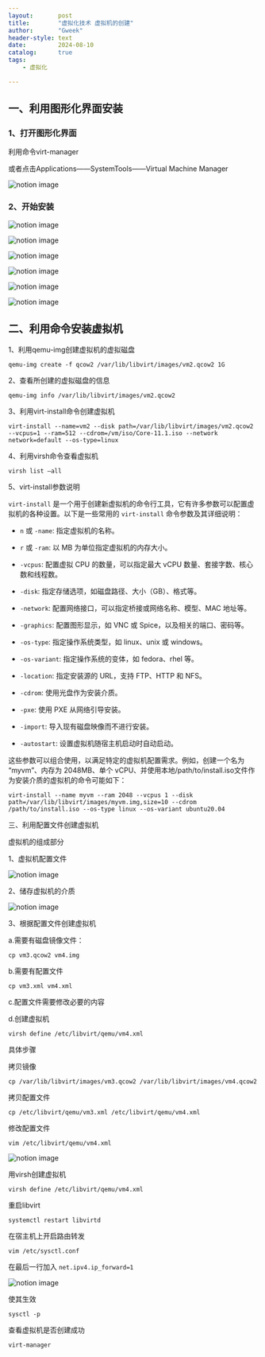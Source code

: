 ```yaml
---
layout:       post
title:        "虚拟化技术 虚拟机的创建"
author:       "Gweek"
header-style: text
date:         2024-08-10
catalog:      true
tags:
    - 虚拟化

---
```


## 一、利用图形化界面安装

### 1、打开图形化界面

利用命令virt-manager

或者点击Applications——SystemTools——Virtual Machine Manager

![notion image](https://www.notion.so/image/https%3A%2F%2Fprod-files-secure.s3.us-west-2.amazonaws.com%2F06074db3-42fc-4a83-b0ba-a5bba23b02a5%2Fce5d7b62-38a0-4fe2-9c30-562256a7d1f8%2FQQ%25E5%259B%25BE%25E7%2589%258720240401112307.png?table=block&id=5f2604d3-439e-4613-8e15-7037ad91d2de&t=5f2604d3-439e-4613-8e15-7037ad91d2de&width=685.5&cache=v2)

### 2、开始安装

![notion image](https://www.notion.so/image/https%3A%2F%2Fprod-files-secure.s3.us-west-2.amazonaws.com%2F06074db3-42fc-4a83-b0ba-a5bba23b02a5%2Fae967bb3-6c30-4d23-af44-71baff20de51%2F1.png?table=block&id=db1d4106-6d73-49f5-a8ff-9e87f187afc1&t=db1d4106-6d73-49f5-a8ff-9e87f187afc1&width=937&cache=v2)

![notion image](https://www.notion.so/image/https%3A%2F%2Fprod-files-secure.s3.us-west-2.amazonaws.com%2F06074db3-42fc-4a83-b0ba-a5bba23b02a5%2F2845d430-ddb4-4e9a-a962-16a9e1f7406f%2F2.png?table=block&id=df5ffc10-74ae-46db-80a2-d34cbb16ffdd&t=df5ffc10-74ae-46db-80a2-d34cbb16ffdd&width=685.5&cache=v2)

![notion image](https://www.notion.so/image/https%3A%2F%2Fprod-files-secure.s3.us-west-2.amazonaws.com%2F06074db3-42fc-4a83-b0ba-a5bba23b02a5%2F47d5398c-c1ac-4812-8a9c-577fa5d4d423%2F3.png?table=block&id=a743e209-e012-4ef6-99ed-c7783845b1ca&t=a743e209-e012-4ef6-99ed-c7783845b1ca&width=685.5&cache=v2)

![notion image](https://www.notion.so/image/https%3A%2F%2Fprod-files-secure.s3.us-west-2.amazonaws.com%2F06074db3-42fc-4a83-b0ba-a5bba23b02a5%2Ff1ac3690-9e60-4433-8d5e-aaee475b800b%2F4.png?table=block&id=6f5222c8-a65d-478c-abef-626a4593cb0f&t=6f5222c8-a65d-478c-abef-626a4593cb0f&width=685.5&cache=v2)

![notion image](https://www.notion.so/image/https%3A%2F%2Fprod-files-secure.s3.us-west-2.amazonaws.com%2F06074db3-42fc-4a83-b0ba-a5bba23b02a5%2Ff90d30f9-b9a2-4cde-a5a0-54c857453bd7%2F5.png?table=block&id=4e9efd5c-61a8-4e33-b1d1-1d9ba716bd93&t=4e9efd5c-61a8-4e33-b1d1-1d9ba716bd93&width=685.5&cache=v2)

![notion image](https://www.notion.so/image/https%3A%2F%2Fprod-files-secure.s3.us-west-2.amazonaws.com%2F06074db3-42fc-4a83-b0ba-a5bba23b02a5%2F2d1919ba-90c1-490b-a42a-52ae7290a0b6%2F6.png?table=block&id=1b0a6f75-cb6a-47bc-8249-95d98f14310e&t=1b0a6f75-cb6a-47bc-8249-95d98f14310e&width=685.5&cache=v2)

 

## 二、利用命令安装虚拟机

1、利用qemu-img创建虚拟机的虚拟磁盘

```
qemu-img create -f qcow2 /var/lib/libvirt/images/vm2.qcow2 1G
```

2、查看所创建的虚拟磁盘的信息

```
qemu-img info /var/lib/libvirt/images/vm2.qcow2
```

3、利用virt-install命令创建虚拟机

```
virt-install --name=vm2 --disk path=/var/lib/libvirt/images/vm2.qcow2 --vcpus=1 --ram=512 --cdrom=/vm/iso/Core-11.1.iso --network network=default --os-type=linux
```

4、利用virsh命令查看虚拟机

```
virsh list —all
```

5、virt-install参数说明

`virt-install` 是一个用于创建新虚拟机的命令行工具，它有许多参数可以配置虚拟机的各种设置。以下是一些常用的 `virt-install` 命令参数及其详细说明：

- `n` 或 `-name`: 指定虚拟机的名称。

- `r` 或 `-ram`: 以 MB 为单位指定虚拟机的内存大小。

- `-vcpus`: 配置虚拟 CPU 的数量，可以指定最大 vCPU 数量、套接字数、核心数和线程数。

- `-disk`: 指定存储选项，如磁盘路径、大小（GB）、格式等。

- `-network`: 配置网络接口，可以指定桥接或网络名称、模型、MAC 地址等。

- `-graphics`: 配置图形显示，如 VNC 或 Spice，以及相关的端口、密码等。

- `-os-type`: 指定操作系统类型，如 linux、unix 或 windows。

- `-os-variant`: 指定操作系统的变体，如 fedora、rhel 等。

- `-location`: 指定安装源的 URL，支持 FTP、HTTP 和 NFS。

- `-cdrom`: 使用光盘作为安装介质。

- `-pxe`: 使用 PXE 从网络引导安装。

- `-import`: 导入现有磁盘映像而不进行安装。

- `-autostart`: 设置虚拟机随宿主机启动时自动启动。

这些参数可以组合使用，以满足特定的虚拟机配置需求。例如，创建一个名为 “myvm”、内存为 2048MB、单个 vCPU、并使用本地/path/to/install.iso文件作为安装介质的虚拟机的命令可能如下：

```
virt-install --name myvm --ram 2048 --vcpus 1 --disk path=/var/lib/libvirt/images/myvm.img,size=10 --cdrom /path/to/install.iso --os-type linux --os-variant ubuntu20.04
```

三、利用配置文件创建虚拟机

虚拟机的组成部分

1、虚拟机配置⽂件

![notion image](https://www.notion.so/image/https%3A%2F%2Fprod-files-secure.s3.us-west-2.amazonaws.com%2F06074db3-42fc-4a83-b0ba-a5bba23b02a5%2Fff826d94-dc15-4aa7-8ce2-465ea96be030%2F11.png?table=block&id=0a7b2c57-ed0d-40c1-9c1c-dcf54cef70cf&t=0a7b2c57-ed0d-40c1-9c1c-dcf54cef70cf&width=685.5&cache=v2)

2、储存虚拟机的介质

![notion image](https://www.notion.so/image/https%3A%2F%2Fprod-files-secure.s3.us-west-2.amazonaws.com%2F06074db3-42fc-4a83-b0ba-a5bba23b02a5%2F74254b5f-d279-4fd2-849f-76e498ada7c5%2F22.png?table=block&id=cd31b160-45cf-4cdb-99a2-a1554e412979&t=cd31b160-45cf-4cdb-99a2-a1554e412979&width=685.5&cache=v2)

3、根据配置⽂件创建虚拟机

a.需要有磁盘镜像⽂件：

```
cp vm3.qcow2 vm4.img
```

b.需要有配置⽂件

```
cp vm3.xml vm4.xml
```

c.配置⽂件需要修改必要的内容

d.创建虚拟机

```
virsh define /etc/libvirt/qemu/vm4.xml
```

 

具体步骤

拷贝镜像

```
cp /var/lib/libvirt/images/vm3.qcow2 /var/lib/libvirt/images/vm4.qcow2
```

拷贝配置文件

```
cp /etc/libvirt/qemu/vm3.xml /etc/libvirt/qemu/vm4.xml
```

修改配置文件

```
vim /etc/libvirt/qemu/vm4.xml
```

![notion image](https://www.notion.so/image/https%3A%2F%2Fprod-files-secure.s3.us-west-2.amazonaws.com%2F06074db3-42fc-4a83-b0ba-a5bba23b02a5%2F13511549-c2e3-4c94-b4b8-a374a392b862%2F33.png?table=block&id=2dc30086-97fb-4103-9a6b-6e211d2416c9&t=2dc30086-97fb-4103-9a6b-6e211d2416c9&width=663&cache=v2)

用virsh创建虚拟机

```
virsh define /etc/libvirt/qemu/vm4.xml
```

重启libvirt

```
systemctl restart libvirtd
```

在宿主机上开启路由转发

```
vim /etc/sysctl.conf
```

在最后一行加入 `net.ipv4.ip_forward=1`

![notion image](https://www.notion.so/image/https%3A%2F%2Fprod-files-secure.s3.us-west-2.amazonaws.com%2F06074db3-42fc-4a83-b0ba-a5bba23b02a5%2F372ec92d-2a6d-4fee-b468-1ce48603b12e%2F55.png?table=block&id=4392ffb7-c5c3-4af7-8969-16d0a318b16f&t=4392ffb7-c5c3-4af7-8969-16d0a318b16f&width=606&cache=v2)

使其生效

```
sysctl -p
```

查看虚拟机是否创建成功

```
virt-manager
```
